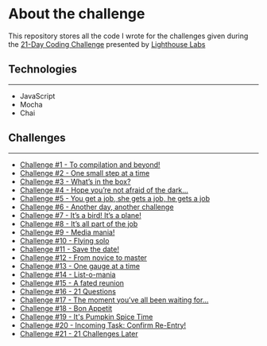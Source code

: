 # About the challenge

This repository stores all the code I wrote for the challenges given during the [21-Day Coding Challenge](https://coding-challenge.lighthouselabs.ca/) presented by [Lighthouse Labs](https://www.lighthouselabs.ca/)

## Technologies

---

- JavaScript
- Mocha
- Chai

## Challenges

---

- [Challenge #1 - To compilation and beyond!](https://coding-challenge.lighthouselabs.ca/challenge/1)
- [Challenge #2 - One small step at a time](https://coding-challenge.lighthouselabs.ca/challenge/2)
- [Challenge #3 - What’s in the box?](https://coding-challenge.lighthouselabs.ca/challenge/3)
- [Challenge #4 - Hope you’re not afraid of the dark...](https://coding-challenge.lighthouselabs.ca/challenge/4)
- [Challenge #5 - You get a job, she gets a job, he gets a job](https://coding-challenge.lighthouselabs.ca/challenge/5)
- [Challenge #6 - Another day, another challenge](https://coding-challenge.lighthouselabs.ca/challenge/6)
- [Challenge #7 - It’s a bird! It’s a plane!](https://coding-challenge.lighthouselabs.ca/challenge/7)
- [Challenge #8 - It’s all part of the job](https://coding-challenge.lighthouselabs.ca/challenge/8)
- [Challenge #9 - Media mania!](https://coding-challenge.lighthouselabs.ca/challenge/9)
- [Challenge #10 - Flying solo](https://coding-challenge.lighthouselabs.ca/challenge/10)
- [Challenge #11 - Save the date!](https://coding-challenge.lighthouselabs.ca/challenge/11)
- [Challenge #12 - From novice to master](https://coding-challenge.lighthouselabs.ca/challenge/12)
- [Challenge #13 - One gauge at a time](https://coding-challenge.lighthouselabs.ca/challenge/13)
- [Challenge #14 - List-o-mania](https://coding-challenge.lighthouselabs.ca/challenge/14)
- [Challenge #15 - A fated reunion](https://coding-challenge.lighthouselabs.ca/challenge/15)
- [Challenge #16 - 21 Questions](https://coding-challenge.lighthouselabs.ca/challenge/16)
- [Challenge #17 - The moment you’ve all been waiting for...](https://coding-challenge.lighthouselabs.ca/challenge/17)
- [Challenge #18 - Bon Appetit](https://coding-challenge.lighthouselabs.ca/challenge/18)
- [Challenge #19 - It's Pumpkin Spice Time](https://coding-challenge.lighthouselabs.ca/challenge/19)
- [Challenge #20 - Incoming Task: Confirm Re-Entry!](https://coding-challenge.lighthouselabs.ca/challenge/20)
- [Challenge #21 - 21 Challenges Later](https://coding-challenge.lighthouselabs.ca/challenge/21)
